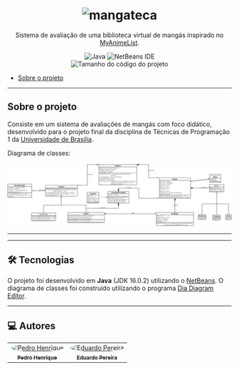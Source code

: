 <h1 align="center">
  <img alt="mangateca" src="https://github.com/user-attachments/assets/21ed9fdb-fef2-48fc-866c-74036d6165cf"/>
</h1>
<p align="center">Sistema de avaliação de uma biblioteca virtual de mangás inspirado no <a href='https://myanimelist.net/' target='_blank'>MyAnimeList</a>.</p>

<div align="center">
  <img alt="Java" src="https://img.shields.io/badge/java-%23ED8B00.svg?style=for-the-badge&logo=java&logoColor=white"/>
  <img alt="NetBeans IDE" src="https://img.shields.io/badge/NetBeansIDE-1B6AC6.svg?style=for-the-badge&logo=apache-netbeans-ide&logoColor=white"/>
</div>
<div align="center">
    <img alt="Tamanho do código do projeto" src="https://img.shields.io/github/languages/code-size/pedrosilv1514/MangaTeca" />
</div>

<ul>
  <li><a href="#-sobre-o-projeto">Sobre o projeto</a></li>
</ul>

---

<h2>Sobre o projeto</h2>

<p>Consiste em um sistema de avaliações de mangás com foco didático, desenvolvido para o projeto final da disciplina de Técnicas de Programação 1 da <a href="https://www.unb.br" target="_blank">Universidade de Brasília</a>.</p>

<p>Diagrama de classes:</p>
<img alt="Diagrama de Classes" src="Diagrama MangaTeca.jpeg"/>


---

---

<h2>🛠 Tecnologias</h2>

<p>O projeto foi desenvolvido em <b>Java</b> (JDK 16.0.2) utilizando o <a href="https://netbeans.apache.org/" target="_blank">NetBeans</a>. O diagrama de classes foi construído utilizando o programa <a href="http://dia-installer.de/index.html.en" target="_blank">Dia Diagram Editor</a>.</p>

---


<h2>💻 Autores</h2>

<table>
  <tr>
    <td align="center"><a href="https://github.com/pedrosilv1514" target="_blank"><img style="border-radius: 50%;" src="https://github.com/pedrosilv1514.png" width="100px;" alt="Pedro Henrique"/><br /><sub><b>Pedro Henrique</b></sub></a><br/></td>
    <td align="center"><a href="https://github.com/Edux1000" target="_blank"><img style="border-radius: 50%;" src="https://github.com/Edux1000.png" width="100px;" alt="Eduardo Pereira"/><br /><sub><b>Eduardo Pereira</b></sub></a><br/></td>
</table>
